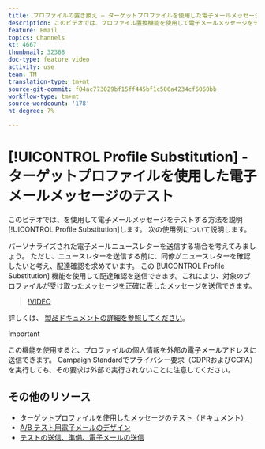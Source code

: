 ```yaml
---
title: プロファイルの置き換え — ターゲットプロファイルを使用した電子メールメッセージのテスト
description: このビデオでは、プロファイル置換機能を使用して電子メールメッセージをテストする方法を説明します。
feature: Email
topics: Channels
kt: 4667
thumbnail: 32368
doc-type: feature video
activity: use
team: TM
translation-type: tm+mt
source-git-commit: f04ac773029bf15ff445bf1c506a4234cf5060bb
workflow-type: tm+mt
source-wordcount: '178'
ht-degree: 7%

---
```



# [!UICONTROL Profile Substitution] - ターゲットプロファイルを使用した電子メールメッセージのテスト

このビデオでは、を使用して電子メールメッセージをテストする方法を説明 [!UICONTROL Profile Substitution]します。 次の使用例について説明します。

パーソナライズされた電子メールニュースレターを送信する場合を考えてみましょう。 ただし、ニュースレターを送信する前に、同僚がニュースレターを確認したいと考え、配達確認を求めています。 この [!UICONTROL Profile Substitution] 機能を使用して配達確認を送信できます。これにより、対象のプロファイルが受け取ったメッセージを正確に表したメッセージを送信できます。

>[!VIDEO](https://video.tv.adobe.com/v/32368?quality=12)

詳しくは、 [製品ドキュメントの詳細を参照してください](https://docs.adobe.com/content/help/en/campaign-standard/using/testing-and-sending/preparing-and-testing-messages/testing-messages-using-target.html)。

>[!IMPORTANT]
>
>この機能を使用すると、プロファイルの個人情報を外部の電子メールアドレスに送信できます。 Campaign Standardでプライバシー要求（GDPRおよびCCPA）を実行しても、その要求は外部で実行されないことに注意してください。

## その他のリソース

* [ターゲットプロファイルを使用したメッセージのテスト（ドキュメント）](https://docs.adobe.com/content/help/en/campaign-standard/using/testing-and-sending/preparing-and-testing-messages/testing-messages-using-target.html)
* [A/B テスト用電子メールのデザイン](/help/communication-channels/email/a-b-testing.md)
* [テストの送信、準備、電子メールの送信](/help/communication-channels/email/sending-test-preparing-sending-email.md)
